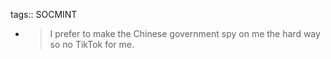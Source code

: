 tags:: SOCMINT

- > I prefer to make the Chinese government spy on me the hard way so no TikTok for me.
